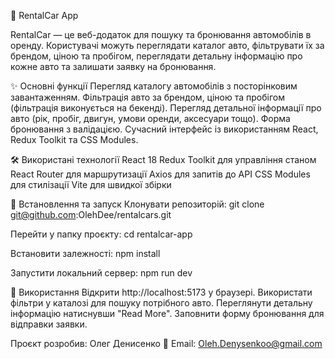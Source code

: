 🚗 RentalCar App

RentalCar — це веб-додаток для пошуку та бронювання автомобілів в оренду.
Користувачі можуть переглядати каталог авто, фільтрувати їх за брендом, ціною та пробігом, переглядати детальну інформацію про кожне авто та залишати заявку на бронювання.

✨ Основні функції
Перегляд каталогу автомобілів з посторінковим завантаженням.
Фільтрація авто за брендом, ціною та пробігом (фільтрація виконується на бекенді).
Перегляд детальної інформації про авто (рік, пробіг, двигун, умови оренди, аксесуари тощо).
Форма бронювання з валідацією.
Сучасний інтерфейс із використанням React, Redux Toolkit та CSS Modules.

🛠 Використані технології
React 18
Redux Toolkit для управління станом
React Router для маршрутизації
Axios для запитів до API
CSS Modules для стилізації
Vite для швидкої збірки

🚀 Встановлення та запуск
Клонувати репозиторій:
git clone git@github.com:OlehDee/rentalcars.git

Перейти у папку проєкту:
cd rentalcar-app

Встановити залежності:
npm install

Запустити локальний сервер:
npm run dev

📖 Використання
Відкрити http://localhost:5173 у браузері.
Використати фільтри у каталозі для пошуку потрібного авто.
Переглянути детальну інформацію натиснувши "Read More".
Заповнити форму бронювання для відправки заявки.


Проєкт розробив: Олег Денисенко
📧 Email: Oleh.Denysenkoo@gmail.com
